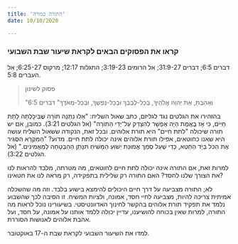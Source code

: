 ```yaml
---
title: 'התורה כמורה'
date: 10/10/2020

---
```


### קראו את הפסוקים הבאים לקראת שיעור שבת השבועי
דברים 6:5; דברים 31:9-27; אל הרומים 3:19-23; התגלות 12:17; מרקוס 6:25-27; אל העברים 5:8.

> <p>פסוק לשינון</p>
> "וְאָהַבְתָּ, אֵת יְהוָה אֱלֹהֶיךָ, בְּכָל-לְבָבְךָ וּבְכָל-נַפְשְׁךָ, וּבְכָל-מְאֹדֶךָ" דברים 6:5

בהזהירו את הגלטים נגד לגליזם, כתב שאול השליח: "אִלּוּ נִתְּנָה תּוֹרָה שֶׁבִּיכָלְתָּהּ לָתֵת חַיִּים, כִּי אָז בֶּאֱמֶת הָיָה אֶפְשָׁר לְהִצָּדֵק עַל־יְדֵי הַתּוֹרָה" (אל הגלטים 3:21). כמובן, אם יש תורה שיכולה "לתת חיים" היא תורת אלוהים. ובכל זאת, הנקודה ששאול השליח עושה היא שאנו כחוטאים, אפילו תורת אלוהים אינה יכולה לתת חיים. מדוע? "הַמִּקְרָא הִסְגִּיר אֶת הַכֹּל בְּיַד הַחֵטְא, כְּדֵי שֶׁעַל סְמַךְ אֱמוּנַת יֵשׁוּעַ הַמָּשִׁיחַ תִּנָּתֵן הַהַבְטָחָה לַמַּאֲמִינִים." (אל הגלטים 3:22).

למרות זאת, אם התורה אינה יכולה לתת חיים לחוטאים, מה מטרתה, מלבד להראות לנו את הצורך שלנו לחסד? האם התורה רק שלילית בתפקידה, רק מראה לנו את חטאינו?

לא; התורה מצביעה על דרך חיים היכולים להימצא בישוע בלבד. וזה מה שהשכלה אמיתית צריכה להיות, מצביעה לחיי חסד, אמונה, ולציות המשיח. זו הסיבה לכך שהשבוע נלמד את תפקיד תורת אלוהים בהקשר לחינוך האדוונטיסטי. בשיעורינו נוכל לראות מה התורה, למרות שאין בכוחה להושיענו, עדיין יכולה ללמד אותנו על אמונה, על חסד, ועל אהבת אלוהים לאנושות הסוררת.

למדו את השיעור השבועי לקראת שבת ה-17 באוקטובר.